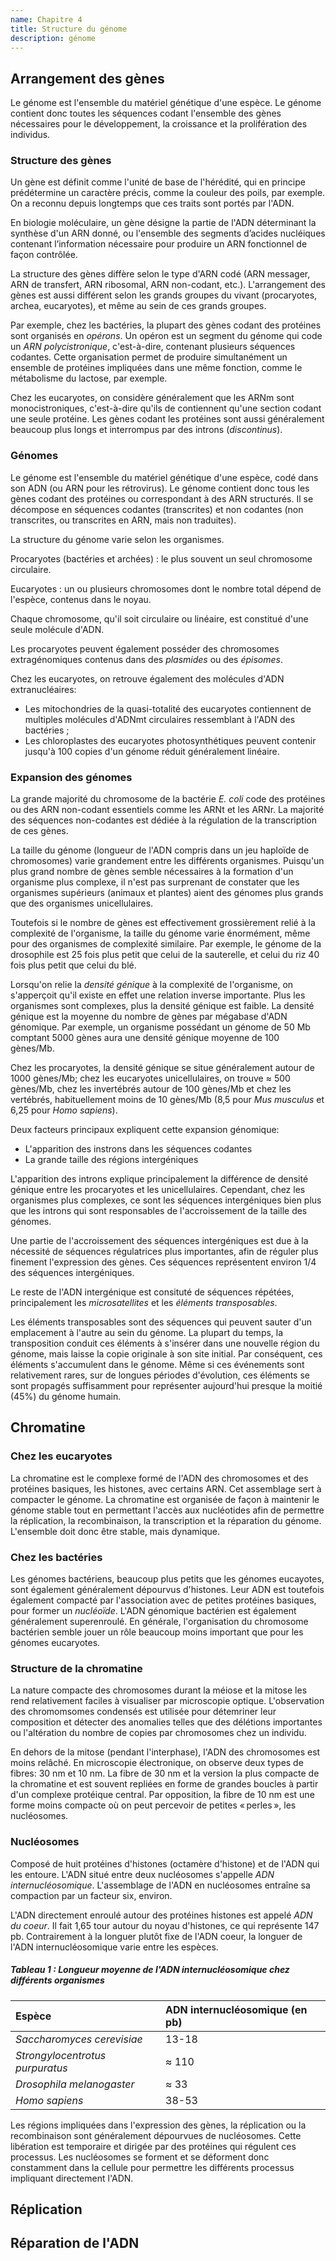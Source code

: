 ```yaml
---
name: Chapitre 4
title: Structure du génome
description: génome
---
```


## Arrangement des gènes

Le génome est l'ensemble du matériel génétique d'une espèce.
Le génome contient donc toutes les séquences codant l'ensemble des gènes nécessaires pour le développement, la croissance et la prolifération des individus.

### Structure des gènes

Un gène est définit comme l'unité de base de l'hérédité, qui en principe prédétermine un caractère précis, comme la couleur des poils, par exemple. On a reconnu depuis longtemps que ces traits sont portés par l'ADN.

En biologie moléculaire, un gène désigne la partie de l'ADN déterminant la synthèse d'un ARN donné, ou l'ensemble des segments d’acides nucléiques contenant l’information nécessaire pour produire un ARN fonctionnel de façon contrôlée.

La structure des gènes diffère selon le type d'ARN codé (ARN messager, ARN de transfert, ARN ribosomal, ARN non-codant, etc.). L'arrangement des gènes est aussi différent selon les grands groupes du vivant (procaryotes, archea, eucaryotes), et même au sein de ces grands groupes.

Par exemple, chez les bactéries, la plupart des gènes codant des protéines sont organisés en *opérons*. Un opéron est un segment du génome qui code un *ARN polycistronique*, c'est-à-dire, contenant plusieurs séquences codantes. Cette organisation permet de produire simultanément un ensemble de protéines impliquées dans une même fonction, comme le métabolisme du lactose, par exemple.

Chez les eucaryotes, on considère généralement que les ARNm sont monocistroniques, c'est-à-dire qu'ils de contiennent qu'une section codant une seule protéine. Les gènes codant les protéines sont aussi généralement beaucoup plus longs et interrompus par des introns (*discontinus*).

### Génomes

Le génome est l'ensemble du matériel génétique d'une espèce, codé dans son ADN (ou ARN pour les rétrovirus). Le génome contient donc tous les gènes codant des protéines ou correspondant à des ARN structurés. Il se décompose en séquences codantes (transcrites) et non codantes (non transcrites, ou transcrites en ARN, mais non traduites).

La structure du génome varie selon les organismes.

Procaryotes (bactéries et archées)
: le plus souvent un seul chromosome circulaire.

Eucaryotes
: un ou plusieurs chromosomes dont le nombre total dépend de l'espèce, contenus dans le noyau.

Chaque chromosome, qu'il soit circulaire ou linéaire, est constitué d'une seule molécule d'ADN.

Les procaryotes peuvent également posséder des chromosomes extragénomiques contenus dans des *plasmides* ou des *épisomes*.

Chez les eucaryotes, on retrouve également des molécules d'ADN extranucléaires:

- Les mitochondries de la quasi-totalité des eucaryotes contiennent de multiples molécules d'ADNmt circulaires ressemblant à l'ADN des bactéries ;
- Les chloroplastes des eucaryotes photosynthétiques peuvent contenir jusqu'à 100 copies d'un génome réduit généralement linéaire.

### Expansion des génomes

La grande majorité du chromosome de la bactérie _E. coli_ code des protéines ou des ARN non-codant essentiels comme les ARNt et les ARNr. La majorité des séquences non-codantes est dédiée à la régulation de la transcription de ces gènes.

La taille du génome (longueur de l'ADN compris dans un jeu haploïde de chromosomes) varie grandement entre les différents organismes. Puisqu'un plus grand nombre de gènes semble nécessaires à la formation d'un organisme plus complexe, il n'est pas surprenant de constater que les organismes supérieurs (animaux et plantes) aient des génomes plus grands que des organismes unicellulaires.

Toutefois si le nombre de gènes est effectivement grossièrement relié à la complexité de l'organisme, la taille du génome varie énormément, même pour des organismes de complexité similaire. Par exemple, le génome de la drosophile est 25 fois plus petit que celui de la sauterelle, et celui du riz 40 fois plus petit que celui du blé.

Lorsqu'on relie la *densité génique* à la complexité de l'organisme, on s'apperçoit qu'il existe en effet une relation inverse importante. Plus les organismes sont complexes, plus la densité génique est faible. La densité génique est la moyenne du nombre de gènes par mégabase d'ADN génomique. Par exemple, un organisme possédant un génome de 50 Mb comptant 5000 gènes aura une densité génique moyenne de 100 gènes/Mb.

Chez les procaryotes, la densité génique se situe généralement autour de 1000 gènes/Mb; chez les eucaryotes unicellulaires, on trouve $\approx$ 500 gènes/Mb, chez les invertébrés autour de 100 gènes/Mb et chez les vertébrés, habituellement moins de 10 gènes/Mb (8,5 pour *Mus musculus* et 6,25 pour *Homo sapiens*).

Deux facteurs principaux expliquent cette expansion génomique:

- L'apparition des instrons dans les séquences codantes
- La grande taille des régions intergéniques

L'apparition des introns explique principalement la différence de densité génique entre les procaryotes et les unicellulaires. Cependant, chez les organismes plus complexes, ce sont les séquences intergéniques bien plus que les introns qui sont responsables de l'accroissement de la taille des génomes.

Une partie de l'accroissement des séquences intergéniques est due à la nécessité de séquences régulatrices plus importantes, afin de réguler plus finement l'expression des gènes. Ces séquences représentent environ 1/4 des séquences intergéniques.

Le reste de l'ADN intergénique est consituté de séquences répétées, principalement les *microsatellites* et les *éléments transposables*.

Les éléments transposables sont des séquences qui peuvent sauter d'un emplacement à l'autre au sein du génome. La plupart du temps, la transposition conduit ces éléments à s'insérer dans une nouvelle région du génome, mais laisse la copie originale à son site initial. Par conséquent, ces éléments s'accumulent dans le génome. Même si ces événements sont relativement rares, sur de longues périodes d'évolution, ces éléments se sont propagés suffisamment pour représenter aujourd'hui presque la moitié (45%) du génome humain.

## Chromatine

### Chez les eucaryotes

La chromatine est le complexe formé de l'ADN des chromosomes et des protéines basiques, les histones, avec certains ARN. Cet assemblage sert à compacter le génome. La chromatine est organisée de façon à maintenir le génome stable tout en permettant l'accès aux nucléotides afin de permettre la réplication, la recombinaison, la transcription et la réparation du génome. L'ensemble doit donc être stable, mais dynamique.

### Chez les bactéries

Les génomes bactériens, beaucoup plus petits que les génomes eucayotes, sont également généralement dépourvus d'histones. Leur ADN est toutefois également compacté par l'association avec de petites protéines basiques, pour former un *nucléoïde*. L'ADN génomique bactérien est également généralement superenroulé. En générale, l'organisation du chromosome bactérien semble jouer un rôle beaucoup moins important que pour les génomes eucaryotes.

### Structure de la chromatine

La nature compacte des chromosomes durant la méiose et la mitose les rend relativement faciles à visualiser par microscopie optique. L'observation des chromomsomes condensés est utilisée pour détemriner leur composition et détecter des anomalies telles que des délétions importantes ou l'altération du nombre de copies par chromosomes chez un individu.

En dehors de la mitose (pendant l'interphase), l'ADN des chromosomes est moins relâché. En microscopie électronique, on observe deux types de fibres: 30 nm et 10 nm. La fibre de 30 nm et la version la plus compacte de la chromatine et est souvent repliées en forme de grandes boucles à partir d'un complexe protéique central. Par opposition, la fibre de 10 nm est une forme moins compacte où on peut percevoir de petites &laquo;&#8239;perles&#8239;&raquo;, les nucléosomes.

### Nucléosomes

Composé de huit protéines d'histones (octamère d'histone) et de l'ADN qui les entoure. L'ADN situé entre deux nucléosomes s'appelle *ADN internucléosomique*. L'assemblage de l'ADN en nucléosomes entraîne sa compaction par un facteur six, environ.

L'ADN directement enroulé autour des protéines histones est appelé *ADN du coeur*. Il fait 1,65 tour autour du noyau d'histones, ce qui représente 147 pb. Contrairement à la longuer plutôt fixe de l'ADN coeur, la longuer de l'ADN internucléosomique varie entre les espèces.

##### Tableau 1 : Longueur moyenne de l'ADN internucléosomique chez différents organismes

| Espèce    |   ADN internucléosomique (en pb)  |
|:----------|:--------|
| *Saccharomyces cerevisiae*    |   13-18   |
| *Strongylocentrotus purpuratus*   |   $\approx$ 110   |
| *Drosophila melanogaster* |   $\approx$ 33   |
| *Homo sapiens*    |   38-53   |

Les régions impliquées dans l'expression des gènes, la réplication ou la recombinaison sont généralement dépourvues de nucléosomes. Cette libération est temporaire et dirigée par des protéines qui régulent ces processus. Les nucléosomes se forment et se déforment donc constamment dans la cellule pour permettre les différents processus impliquant directement l'ADN.

## Réplication

## Réparation de l'ADN
